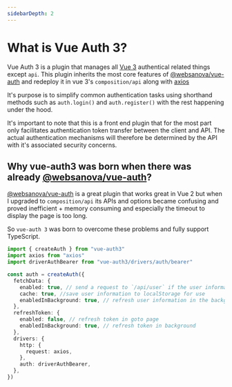 ```yaml
---
sidebarDepth: 2
---
```


# What is Vue Auth 3?

Vue Auth 3 is a plugin that manages all [Vue 3](https://vuejs.org) authentical related things except `api`. This plugin inherits the most core features of [@websanova/vue-auth](https://npmjs.org/package/@websanova/vue-auth) and redeploy it in vue 3's `composition/api` along with [axios](https://npmjs.org/package/axios)

It's purpose is to simplify common authentication tasks using shorthand methods such as `auth.login()` and `auth.register()` with the rest happening under the hood.

It's important to note that this is a front end plugin that for the most part only facilitates authentication token transfer between the client and API. The actual authentication mechanisms will therefore be determined by the API with it's associated security concerns.

## Why vue-auth3 was born when there was already [@websanova/vue-auth](https://npmjs.org/package/@websanova/vue-auth)?

[@websanova/vue-auth](https://npmjs.org/package/@websanova/vue-auth) is a great plugin that works great in Vue 2 but when I upgraded to `composition/api` its APIs and options became confusing and proved inefficient + memory consuming and especially the timeout to display the page is too long.

So `vue-auth 3` was born to overcome these problems and fully support TypeScript.

```ts
import { createAuth } from "vue-auth3"
import axios from "axios"
import driverAuthBearer from "vue-auth3/drivers/auth/bearer"

const auth = createAuth({
  fetchData: {
    enabled: true, // send a request to `/api/user` if the user information stored in the cookie is not visible
    cache: true, //save user information to localStorage for use
    enabledInBackground: true, // refresh user information in the background
  },
  refreshToken: {
    enabled: false, // refresh token in goto page
    enabledInBackground: true, // refresh token in background
  },
  drivers: {
    http: {
      request: axios,
    },
    auth: driverAuthBearer,
  },
})
```
